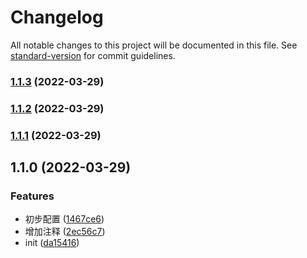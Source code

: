 # Changelog

All notable changes to this project will be documented in this file. See [standard-version](https://github.com/conventional-changelog/standard-version) for commit guidelines.

### [1.1.3](https://github.com/limoon7/commonRollup/compare/v1.1.2...v1.1.3) (2022-03-29)

### [1.1.2](https://github.com/limoon7/commonRollup/compare/v1.1.1...v1.1.2) (2022-03-29)

### [1.1.1](https://github.com/limoon7/commonRollup/compare/v1.1.0...v1.1.1) (2022-03-29)

## 1.1.0 (2022-03-29)


### Features

* 初步配置 ([1467ce6](https://github.com/limoon7/commonRollup/commit/1467ce692df1cef43af55e7e8a7ccb175998ae4e))
* 增加注释 ([2ec56c7](https://github.com/limoon7/commonRollup/commit/2ec56c7d62dd61ea161529db38c7f269f058f50c))
* init ([da15416](https://github.com/limoon7/commonRollup/commit/da15416d186861799bcfd883c5a79e45faa9a176))
